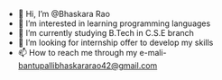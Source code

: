 - 👋 Hi, I’m @Bhaskara Rao
- 👀 I’m interested in learning programming languages
- 🌱 I’m currently studying B.Tech in C.S.E branch
- 💞️ I’m looking for internship offer to develop my skills 
- 📫 How to reach me through my e-mali- bantupallibhaskararao42@gmail.com

<!---
Bhaskar-Rao-1/Bhaskar-Rao-1 is a ✨ special ✨ repository because its `README.md` (this file) appears on your GitHub profile.
You can click the Preview link to take a look at your changes.
--->
